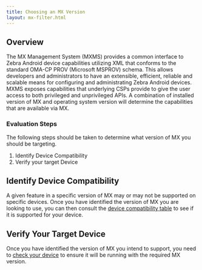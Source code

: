 ```yaml
---
title: Choosing an MX Version
layout: mx-filter.html
---
```


## Overview
The MX Management System (MXMS) provides a common interface to Zebra Android device capabilities utilizing XML that conforms to the standard OMA-CP PROV (Microsoft MSPROV) schema. This allows developers and administrators to have an extensible, efficient, reliable and scalable means for configuring and administrating Zebra Android devices. MXMS exposes capabilities that underlying CSPs provide to give the user access to both privileged and unprivileged APIs. A combination of installed version of MX and operating system version will determine the capabilities that are available via MX.

### Evaluation Steps
The following steps should be taken to determine what version of MX you should be targeting.

1. Identify Device Compatibility
2. Verify your target Device

## Identify Device Compatibility
A given feature in a specific version of MX may or may not be supported on specific devices. Once you have identified the version of MX you are looking to use, you can then consult the [device compatibility table](/mx/compatibility) to see if it is supported for your device.

## Verify Your Target Device
Once you have identified the version of MX you intend to support, you need to [check your device](/mx/mx-version-on-device) to ensure it will be running with the required MX version.  








